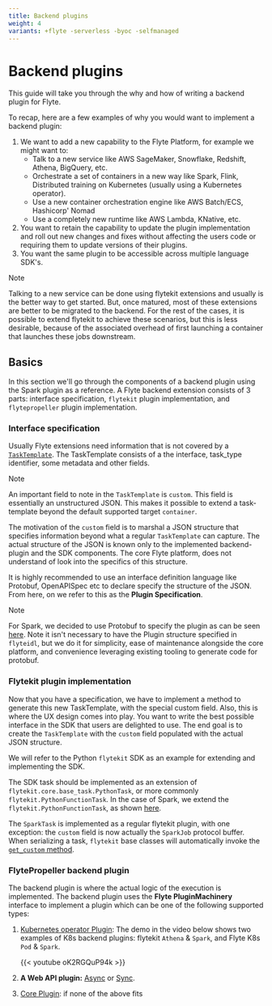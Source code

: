 ```yaml
---
title: Backend plugins
weight: 4
variants: +flyte -serverless -byoc -selfmanaged
---
```


# Backend plugins

This guide will take you through the why and how of writing a backend plugin for
Flyte.

To recap, here are a few examples of why you would want to implement a backend plugin:

1. We want to add a new capability to the Flyte Platform, for example we might want to:
   * Talk to a new service like AWS SageMaker, Snowflake, Redshift, Athena, BigQuery, etc.
   * Orchestrate a set of containers in a new way like Spark, Flink, Distributed
     training on Kubernetes (usually using a Kubernetes operator).
   * Use a new container orchestration engine like AWS Batch/ECS, Hashicorp' Nomad
   * Use a completely new runtime like AWS Lambda, KNative, etc.
2. You want to retain the capability to update the plugin implementation and roll out new changes and fixes without affecting the users code or requiring them to update versions of their plugins.
3. You want the same plugin to be accessible across multiple language SDK's.

> [!NOTE]
> Talking to a new service can be done using flytekit extensions and usually is the better way to get started.
> But, once matured, most of these extensions are better to be migrated to the backend.
> For the rest of the cases, it is possible to extend flytekit to achieve these scenarios, but this is less desirable,
> because of the associated overhead of first launching a container that launches these jobs downstream.

## Basics

In this section we'll go through the components of a backend plugin using the Spark plugin as a reference.
A Flyte backend extension consists of 3 parts: interface specification, `flytekit` plugin implementation, and `flytepropeller` plugin implementation.

### Interface specification

Usually Flyte extensions need information that is not covered by a [`TaskTemplate`](../../api-reference/flyteidl#tasktemplate-flyteidl-core-tasktemplate).
The TaskTemplate consists of a the interface, task_type identifier, some metadata and other fields.

> [!NOTE]
> An important field to note in the `TaskTemplate`  is `custom`. This field is essentially an unstructured JSON.
> This makes it possible to extend a task-template beyond the default supported target `container`.

The motivation of the `custom` field is to marshal a JSON structure that specifies information beyond what a regular `TaskTemplate` can capture.
The actual structure of the JSON is known only to the implemented backend-plugin and the SDK components.
The core Flyte platform, does not understand of look into the specifics of this structure.

It is highly recommended to use an interface definition language like Protobuf, OpenAPISpec etc to declare specify the structure of the JSON.
From here, on we refer to this as the **Plugin Specification**.

> [!NOTE]
> For Spark, we decided to use Protobuf to specify the plugin as can be seen [here](https://github.com/flyteorg/flyteidl/blob/master/protos/flyteidl/plugins/spark.proto).
> Note it isn't necessary to have the Plugin structure specified in `flyteidl`, but we do it for simplicity, ease of maintenance alongside the core platform, and convenience leveraging existing tooling to generate code for protobuf.

### Flytekit plugin implementation

Now that you have a specification, we have to implement a method to generate this new TaskTemplate, with the special custom field.
Also, this is where the UX design comes into play.
You want to write the best possible interface in the SDK that users are delighted to use.
The end goal is to create the `TaskTemplate` with the `custom` field populated with the actual JSON structure.

We will refer to the Python `flytekit` SDK as an example for extending and implementing the SDK.

The SDK task should be implemented as an extension of `flytekit.core.base_task.PythonTask`, or more commonly `flytekit.PythonFunctionTask`.
In the case of Spark, we extend the `flytekit.PythonFunctionTask`, as shown [here](https://github.com/flyteorg/flytekit/blob/master/plugins/flytekit-spark/flytekitplugins/spark/task.py#L77-L123).

The `SparkTask` is implemented as a regular flytekit plugin, with one exception: the `custom` field is now actually the `SparkJob` protocol buffer. When serializing a task, `flytekit` base classes will automatically invoke the [`get_custom` method](https://github.com/flyteorg/flytekit/blob/c02075d472b5587d199630bcfc7f9937673c6a0e/flytekit/core/base_task.py#L255).

### FlytePropeller backend plugin

The backend plugin is where the actual logic of the execution is implemented.
The backend plugin uses the **Flyte PluginMachinery** interface to implement a plugin which can be one of the following supported types:

1. [Kubernetes operator Plugin](https://pkg.go.dev/github.com/lyft/flyteplugins@v0.5.26/go/tasks/pluginmachinery/k8s#Plugin):
   The demo in the video below shows two examples of K8s backend plugins: flytekit `Athena` & `Spark`, and Flyte K8s `Pod` & `Spark`.

   {{< youtube oK2RGQuP94k >}}

2. **A Web API plugin:** [Async](https://pkg.go.dev/github.com/lyft/flyteplugins@v0.5.26/go/tasks/pluginmachinery/webapi#AsyncPlugin) or [Sync](https://pkg.go.dev/github.com/lyft/flyteplugins@v0.5.26/go/tasks/pluginmachinery/webapi#SyncPlugin).

3. [Core Plugin](https://pkg.go.dev/github.com/lyft/flyteplugins/go/tasks/pluginmachinery/core#Plugin): if none of the above fits
